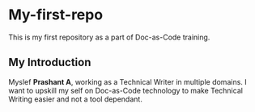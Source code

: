 # My-first-repo
This is my first repository as a part of Doc-as-Code training.

## My Introduction

Myslef **Prashant A**, working as a Technical Writer in multiple domains. I want to upskill my self on Doc-as-Code technology to make Technical Writing easier and not a tool dependant. 
